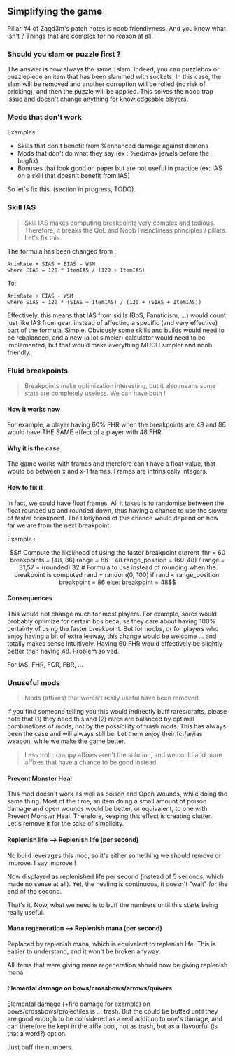 ## Simplifying the game

Pillar #4 of Zagd3m's patch notes is noob friendlyness. And you know what isn't ? Things that are complex for no reason at all.

### Should you slam or puzzle first ?

The answer is now always the same : slam. Indeed, you can puzzlebox or puzzlepiece an item that has been slammed with sockets. In this case, the slam will be removed and another corruption will be rolled (no risk of bricking), and then the puzzle will be applied. This solves the noob trap issue and doesn't change anything for knowledgeable players.

### Mods that don't work

Examples :

- Skills that don't benefit from %enhanced damage against demons
- Mods that don't do what they say (ex : %ed/max jewels before the bugfix)
- Bonuses that look good on paper but are not useful in practice (ex: IAS on a skill that doesn't benefit from IAS)

So let's fix this. (section in progress, TODO).

### Skill IAS

> Skill IAS makes computing breakpoints very complex and tedious. Therefore, it breaks the QoL and Noob Friendliness principles / pillars. Let's fix this.

The formula has been changed from :

```d2
AnimRate + SIAS + EIAS - WSM
where EIAS = 120 * ItemIAS / (120 + ItemIAS)
```

To:

```d2
AnimRate + EIAS - WSM
where EIAS = 120 * (SIAS + ItemIAS) / (120 + (SIAS + ItemIAS))
```

Effectively, this means that IAS from skills (BoS, Fanaticism, ...) would count just like IAS from gear, instead of affecting a specific (and very effective) part of the formula. Simple. Obviously some skills and builds would need to be rebalanced, and a new (a lot simpler) calculator would need to be implemented, but that would make everything MUCH simpler and noob friendly.

### Fluid breakpoints

> Breakpoints make optimization interesting, but it also means some stats are completely useless. We can have both !

#### How it works now

For example, a player having 60% FHR when the breakpoints are 48 and 86 would have THE SAME effect of a player with 48 FHR.

#### Why it is the case

The game works with frames and therefore can't have a float value, that would be between x and x-1 frames. Frames are intrinsically integers.

#### How to fix it

In fact, we could have float frames. All it takes is to randomise between the float rounded up and rounded down, thus having a chance to use the slower of faster breakpoint. The likelyhood of this chance would depend on how far we are from the next breakpoint.

Example :

```math
# Compute the likelihood of using the faster breakpoint
current_fhr = 60
breakpoints = [48, 86]

range = 86 - 48
range_position = (60-48) / range = 31,57 = (rounded) 32

# Formula to use instead of rounding when the breakpoint is computed
rand = random(0, 100)
if rand < range_position:
    breakpoint = 86
else:
    breakpoint = 48
```

#### Consequences

This would not change much for most players. For example, sorcs would probably optimize for certain bps because they care about having 100% certainty of using the faster breakpoint. But for noobs, or for players who enjoy having a bit of extra leeway, this change would be welcome ... and totally makes sense intuitively. Having 60 FHR would effectively be slightly better than having 48. Problem solved.

For IAS, FHR, FCR, FBR, ...

### Unuseful mods

> Mods (affixes) that weren't really useful have been removed.

If you find someone telling you this would indirectly buff rares/crafts, please note that (1) they need this and (2) rares are balanced by optimal combinations of mods, not by the possibility of trash mods. This has always been the case and will always still be. Let them enjoy their fcr/ar/ias weapon, while we make the game better.

> Less troll : crappy affixes aren't the solution, and we could add more affixes that have a chance to be good instead.

#### Prevent Monster Heal

This mod doesn't work as well as poison and Open Wounds, while doing the same thing. Most of the time, an item doing a small amount of poison damage and open wounds would be better, or equivalent, to one with Prevent Monster Heal. Therefore, keeping this effect is creating clutter. Let's remove it for the sake of simplicity.

#### Replenish life --> Replenish life (per second)

No build leverages this mod, so it's either something we should remove or improve. I say improve !

Now displayed as replenished life per second (instead of 5 seconds, which made no sense at all). Yet, the healing is continuous, it doesn't "wait" for the end of the second.

That's it. Now, what we need is to buff the numbers until this starts being really useful.

#### Mana regeneration --> Replenish mana (per second)

Replaced by replenish mana, which is equivalent to replenish life. This is easier to understand, and it won't be broken anyway.

All items that were giving mana regeneration should now be giving replenish mana.

#### Elemental damage on bows/crossbows/arrows/quivers

Elemental damage (+fire damage for example) on bows/crossbows/projectiles is ... trash. But the could be buffed until they are good enough to be considered as a real addition to one's damage, and can therefore be kept in the affix pool, not as trash, but as a flavourful (is that a word?) option.

Just buff the numbers.
